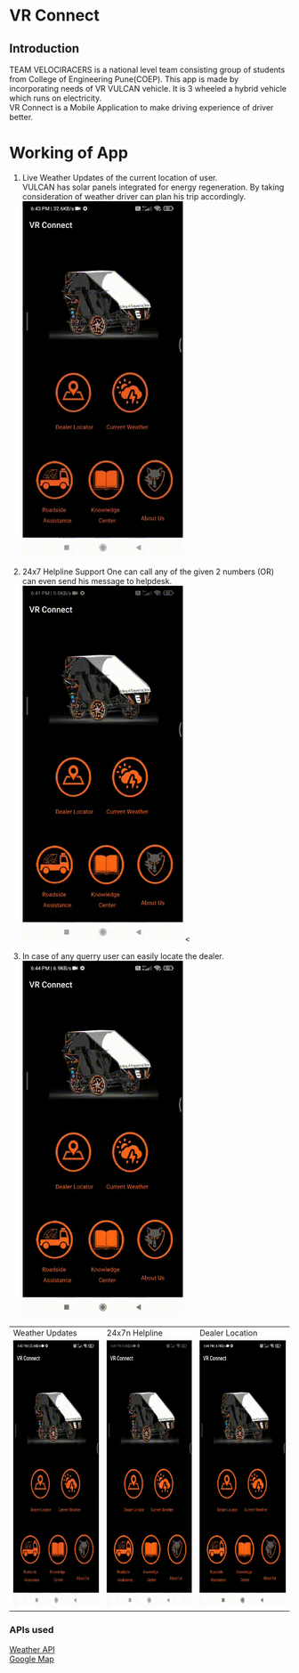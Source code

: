 # VR Connect

## Introduction
TEAM VELOCIRACERS is a national level team consisting group of students from College of Engineering Pune(COEP). This app is made by incorporating needs of VR VULCAN vehicle. It is 3 wheeled a hybrid vehicle which runs on electricity.</br>
VR Connect is a Mobile Application to make driving experience of driver better. 

# Working of App
1. Live Weather Updates of the current location of user.</br>
VULCAN has solar panels integrated for energy regeneration. By taking consideration of weather driver can plan his trip accordingly.</br>
![Current_Weather](https://github.com/ppatil002/VR_Connect/blob/master/Screenshots/Current_Weather.gif)

2. 24x7 Helpline Support
One can call any of the given 2 numbers (OR) can even send his message to helpdesk.</br>
![Roadside Assistance](https://github.com/ppatil002/VR_Connect/blob/master/Screenshots/Roadside%20Assistance.gif)
<

3. In case of any querry user can easily locate the dealer.</br>
![Dealer Location](https://github.com/ppatil002/VR_Connect/blob/master/Screenshots/Dealer%20Location.gif)

<table>
  <tr>
    <td>Weather Updates</td>
     <td>24x7n Helpline</td>
     <td>Dealer Location</td>
  </tr>
  <tr>
    <td><img src="https://github.com/ppatil002/VR_Connect/blob/master/Screenshots/Current_Weather.gif" width=270 height=480></td>
    <td><img src="https://github.com/ppatil002/VR_Connect/blob/master/Screenshots/Roadside%20Assistance.gif" width=270 height=480></td>
    <td><img src="https://github.com/ppatil002/VR_Connect/blob/master/Screenshots/Dealer%20Location.gif" width=270 height=480></td>
  </tr>
 </table>
 
 ### APIs used
 [Weather API](https://www.weatherbit.io/api/swaggerui/weather-api-v2#/)</br>
 [Google Map](https://developers.google.com/maps/documentation/android-sdk)
